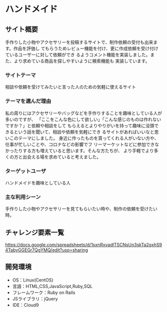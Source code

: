 # ハンドメイド

## サイト概要
手作りした小物やアクセサリーを投稿するサイトで、制作依頼の受付も出来ます。作品を評価し
てもらうためレビュー機能を付け、更に作成依頼を受け付けているユーザーに対して依頼ができ
るようコメント機能を実装しました。また、より求めている商品を探しやすいように検索機能も
実装しています。

### サイトテーマ
相談や依頼を受けてみたいと言った人のための気軽に使えるサイト

### テーマを選んだ理由
私の周りにはアクセサリーやバッグなどを手作りすることを趣味としている人が多いのですが、
「ここをこんな色にして欲しい」「こんな感じのものは作れないですか？」と依頼や相談をして
もらえるとよりやりがいを持って趣味に没頭できるという話を聞いて、相談や依頼を気軽にでき
るサイトがあればいいなと思いこのテーマにしました。
身近に作ったものを貰ってくれる人がいない方や、仕事が忙しいことや、コロナなどの影響でフ
リーマーケットなどに参加できなかったりする方も増えていると思います。そんな方たちが、
より手軽でより多くの方と出会える場を求めていると考えました。

### ターゲットユーザ
ハンドメイドを趣味としている人

### 主な利用シーン
手作りした小物やアクセサリーを見てもらいたい時や、制作の依頼を受けたい時。


## チャレンジ要素一覧
https://docs.google.com/spreadsheets/d/1sxnRxvadlTSCNsUn3skTa2qxhS94TabyGGEGr7QgYMQ/edit?usp=sharing

## 開発環境
- OS：Linux(CentOS)
- 言語：HTML,CSS,JavaScript,Ruby,SQL
- フレームワーク：Ruby on Rails
- JSライブラリ：jQuery
- IDE：Cloud9